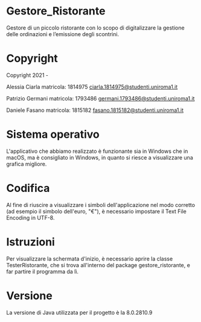 # Gestore_Ristorante
Gestore di un piccolo ristorante con lo scopo di digitalizzare la gestione delle ordinazioni e l’emissione degli scontrini.

Copyright
=========
Copyright 2021 -    

Alessia Ciarla matricola: 1814975 <ciarla.1814975@studenti.uniroma1.it>

Patrizio Germani matricola: 1793486 <germani.1793486@studenti.uniroma1.it>

Daniele Fasano matricola: 1815182 <fasano.1815182@studenti.uniroma1.it>

Sistema operativo
=========
L'applicativo che abbiamo realizzato è funzionante sia in Windows che in macOS, ma è consigliato in Windows, in quanto si riesce a visualizzare una grafica migliore.

Codifica
=========
Al fine di riuscire a visualizzare i simboli dell'applicazione nel modo corretto (ad esempio il simbolo dell'euro, "€"), è necessario impostare il Text File Encoding in UTF-8.

Istruzioni
=========
Per visualizzare la schermata d'inizio, è necessario aprire la classe TesterRistorante, che si trova all'interno del package gestore_ristorante, e far partire il programma da lì.

Versione
=========
La versione di Java utilizzata per il progetto è la 8.0.2810.9 
